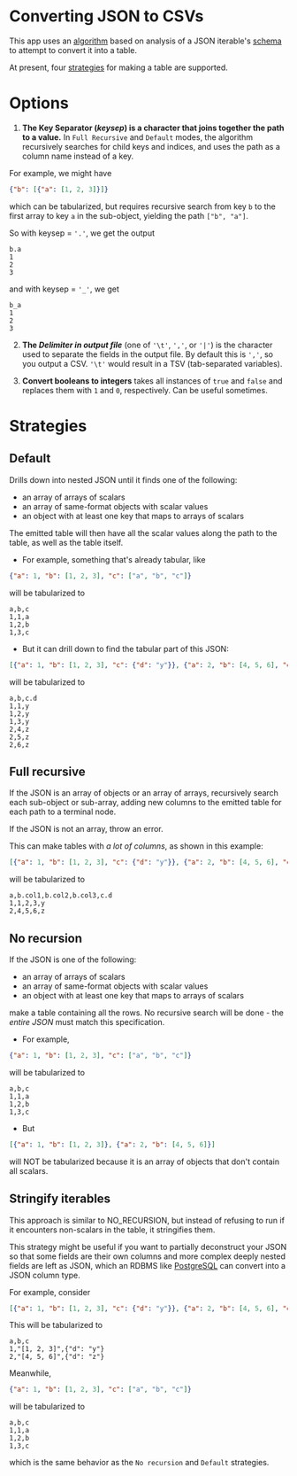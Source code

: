 # Converting JSON to CSVs #
This app uses an [algorithm](https://github.com/molsonkiko/JSON-Tools/blob/main/JSONViewer/JsonTabularize.cs) based on analysis of a JSON iterable's [schema](https://github.com/molsonkiko/JSON-Tools/blob/main/JSONViewer/JsonSchema.cs) to attempt to convert it into a table.

At present, four [strategies](#strategies) for making a table are supported.

# Options #
1. __The Key Separator (*keysep*) is a character that joins together the path to a value.__ In `Full Recursive` and `Default` modes, the algorithm recursively searches for child keys and indices, and uses the path as a column name instead of a key.

For example, we might have 

```json
{"b": [{"a": [1, 2, 3]}]}
```
which can be tabularized, but requires recursive search from key `b` to the first array to key `a` in the sub-object, yielding the path
`["b", "a"]`.

 So with keysep = `'.'`, we get the output
```
b.a
1
2
3
```

and with keysep = `'_'`, we get
```
b_a
1
2
3
```

2. __The *Delimiter in output file*__ (one of `'\t'`, `','`, or `'|'`) is the character used to separate the fields in the output file. By default this is `','`, so you output a CSV. `'\t'` would result in a TSV (tab-separated variables).

3. __Convert booleans to integers__ takes all instances of `true` and `false` and replaces them with `1` and `0`, respectively. Can be useful sometimes.

# Strategies #
## Default ##
Drills down into nested JSON until it finds one of the following:
* an array of arrays of scalars
* an array of same-format objects with scalar values
* an object with at least one key that maps to arrays of scalars

The emitted table will then have all the scalar values along the path to the table, as well as the table itself.
* For example, something that's already tabular, like
```json
{"a": 1, "b": [1, 2, 3], "c": ["a", "b", "c"]}
```
will be tabularized to
```
a,b,c
1,1,a
1,2,b
1,3,c
```

* But it can drill down to find the tabular part of this JSON:
```json
[{"a": 1, "b": [1, 2, 3], "c": {"d": "y"}}, {"a": 2, "b": [4, 5, 6], "c": {"d": "z"}}]
```
will be tabularized to
```
a,b,c.d
1,1,y
1,2,y
1,3,y
2,4,z
2,5,z
2,6,z
```

## Full recursive ##
If the JSON is an array of objects or an array of arrays, recursively search each sub-object or sub-array, adding new columns to the emitted table for each path to a terminal node.

If the JSON is not an array, throw an error.

This can make tables with *a lot of columns*, as shown in this example:
```json
[{"a": 1, "b": [1, 2, 3], "c": {"d": "y"}}, {"a": 2, "b": [4, 5, 6], "c": {"d": "z"}}]
```
will be tabularized to
```
a,b.col1,b.col2,b.col3,c.d
1,1,2,3,y
2,4,5,6,z
```

## No recursion ##
If the JSON is one of the following:
* an array of arrays of scalars
* an array of same-format objects with scalar values
* an object with at least one key that maps to arrays of scalars

make a table containing all the rows. No recursive search will be done - the *entire JSON* must match this specification.

* For example, 
```json
{"a": 1, "b": [1, 2, 3], "c": ["a", "b", "c"]}
```
will be tabularized to
```
a,b,c
1,1,a
1,2,b
1,3,c
```
* But
```json
[{"a": 1, "b": [1, 2, 3]}, {"a": 2, "b": [4, 5, 6]}]
```
will NOT be tabularized because it is an array of objects that don't contain all scalars.

## Stringify iterables ##

This approach is similar to NO_RECURSION, but instead of refusing to run if it encounters
non-scalars in the table, it stringifies them.

This strategy might be useful if you want to partially deconstruct your JSON so that some fields are their own columns and more complex deeply nested fields are left as JSON, which an RDBMS like [PostgreSQL](https://www.postgresqltutorial.com/postgresql-tutorial/postgresql-json/) can convert into a JSON column type.

For example, consider
```json
[{"a": 1, "b": [1, 2, 3], "c": {"d": "y"}}, {"a": 2, "b": [4, 5, 6], "c": {"d": "z"}}]
```
This will be tabularized to
```
a,b,c
1,"[1, 2, 3]",{"d": "y"}
2,"[4, 5, 6]",{"d": "z"}
```
Meanwhile,
```json
{"a": 1, "b": [1, 2, 3], "c": ["a", "b", "c"]}
```
will be tabularized to
```
a,b,c
1,1,a
1,2,b
1,3,c
```
which is the same behavior as the `No recursion` and `Default` strategies.